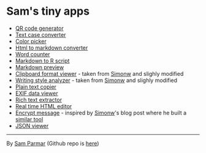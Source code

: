 # Sam's tiny apps

- [QR code generator](qrcode.html)
- [Text case converter](textcase.html)
- [Color picker](colorpicker.html)
- [Html to markdown converter](html2md.html)
- [Word counter](wordcounter.html)
- [Markdown to R script](md2r.html)
- [Markdown preview](mdpreview.html)
- [Clipboard format viewer](clipboardinfo.html) - taken from [Simonw](https://github.com/simonw/tools/blob/main/clipboard-viewer.html) and slighly modified
- [Writing style analyzer](writingstyle.html) - taken from [Simonw](https://github.com/simonw/tools/blob/main/writing-style.html) and slighly modified
- [Plain text copier](plaintextcopier.html)
- [EXIF data viewer](exifviewer.html)
- [Rich text extractor](richtextextractor.html)
- [Real time HTML editor](realtimehtml.html)
- [Encrypt message](encryptmessage.html) - inspired by [Simonw](https://simonwillison.net/)'s blog post where he built a [similar tool](https://tools.simonwillison.net/encrypt)
- [JSON viewer](jsonviewer.html)

---

By [Sam Parmar](https://parmsam.github.io/quarto-site/) (Github repo is [here](https://www.github.com/parmsam/apps))
